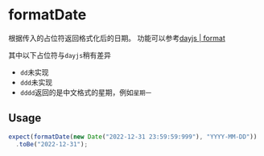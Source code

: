 # formatDate

根据传入的占位符返回格式化后的日期。
功能可以参考[dayjs | format](https://dayjs.gitee.io/docs/zh-CN/display/format)

其中以下占位符与`dayjs`稍有差异

- `dd`未实现
- `ddd`未实现
- `dddd`返回的是中文格式的星期，例如`星期一`

## Usage

```ts
expect(formatDate(new Date("2022-12-31 23:59:59:999"), "YYYY-MM-DD"))
  .toBe("2022-12-31");
```
